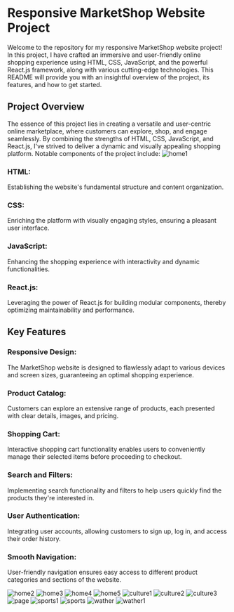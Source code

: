 # Responsive MarketShop Website Project
Welcome to the repository for my responsive MarketShop website project! In this project, I have crafted an immersive and user-friendly online shopping experience using HTML, CSS, JavaScript, and the powerful React.js framework, along with various cutting-edge technologies. This README will provide you with an insightful overview of the project, its features, and how to get started.
## Project Overview
The essence of this project lies in creating a versatile and user-centric online marketplace, where customers can explore, shop, and engage seamlessly. By combining the strengths of HTML, CSS, JavaScript, and React.js, I've strived to deliver a dynamic and visually appealing shopping platform. Notable components of the project include:
![home1](https://github.com/shivak-dev/MarketShop/assets/142004400/f8e9712f-9735-4bdf-8ce9-b1e0603b168b)
### HTML: 
Establishing the website's fundamental structure and content organization.
### CSS: 
Enriching the platform with visually engaging styles, ensuring a pleasant user interface.
### JavaScript:
 Enhancing the shopping experience with interactivity and dynamic functionalities.
### React.js:
 Leveraging the power of React.js for building modular components, thereby optimizing maintainability and performance.
## Key Features
### Responsive Design:
 The MarketShop website is designed to flawlessly adapt to various devices and screen sizes, guaranteeing an optimal shopping experience.
### Product Catalog:
 Customers can explore an extensive range of products, each presented with clear details, images, and pricing.
### Shopping Cart: 
Interactive shopping cart functionality enables users to conveniently manage their selected items before proceeding to checkout.
### Search and Filters: 
Implementing search functionality and filters to help users quickly find the products they're interested in.
### User Authentication: 
Integrating user accounts, allowing customers to sign up, log in, and access their order history.
### Smooth Navigation:
 User-friendly navigation ensures easy access to different product categories and sections of the website.

![home2](https://github.com/shivak-dev/MarketShop/assets/142004400/8b969e79-cee0-4ba2-bceb-cf89395d4f2c)
![home3](https://github.com/shivak-dev/MarketShop/assets/142004400/fb1b1c8a-b91f-41d9-8d8f-d91ae1e46c97)
![home4](https://github.com/shivak-dev/MarketShop/assets/142004400/79870fec-a652-4723-8344-ae064f663abb)
![home5](https://github.com/shivak-dev/MarketShop/assets/142004400/4ced71c4-663b-4414-ac63-c1c725a22705)
![culture1](https://github.com/shivak-dev/MarketShop/assets/142004400/3dda9ae5-6ff4-43cd-ac19-32c18a358e1a)
![culture2](https://github.com/shivak-dev/MarketShop/assets/142004400/670a4ea9-3d36-4b6a-b912-691367dab8d4)
![culture3](https://github.com/shivak-dev/MarketShop/assets/142004400/1dca2c86-f6f6-45c1-be9e-991ee0f2f858)
![page](https://github.com/shivak-dev/MarketShop/assets/142004400/c73a4f08-79c5-444f-af0c-d17da5788c62)
![sports1](https://github.com/shivak-dev/MarketShop/assets/142004400/1aecd317-43bf-4dc5-9cd4-58826377e7db)
![sports](https://github.com/shivak-dev/MarketShop/assets/142004400/1c1ffc7b-44ab-49c9-bb18-a1af7bc5374c)
![wather](https://github.com/shivak-dev/MarketShop/assets/142004400/f9cc10dc-c61c-44d4-84ce-e40f5ed7d2c1)
![wather1](https://github.com/shivak-dev/MarketShop/assets/142004400/9d3313cb-9e3f-4b2e-bab2-ed14730fe448)













